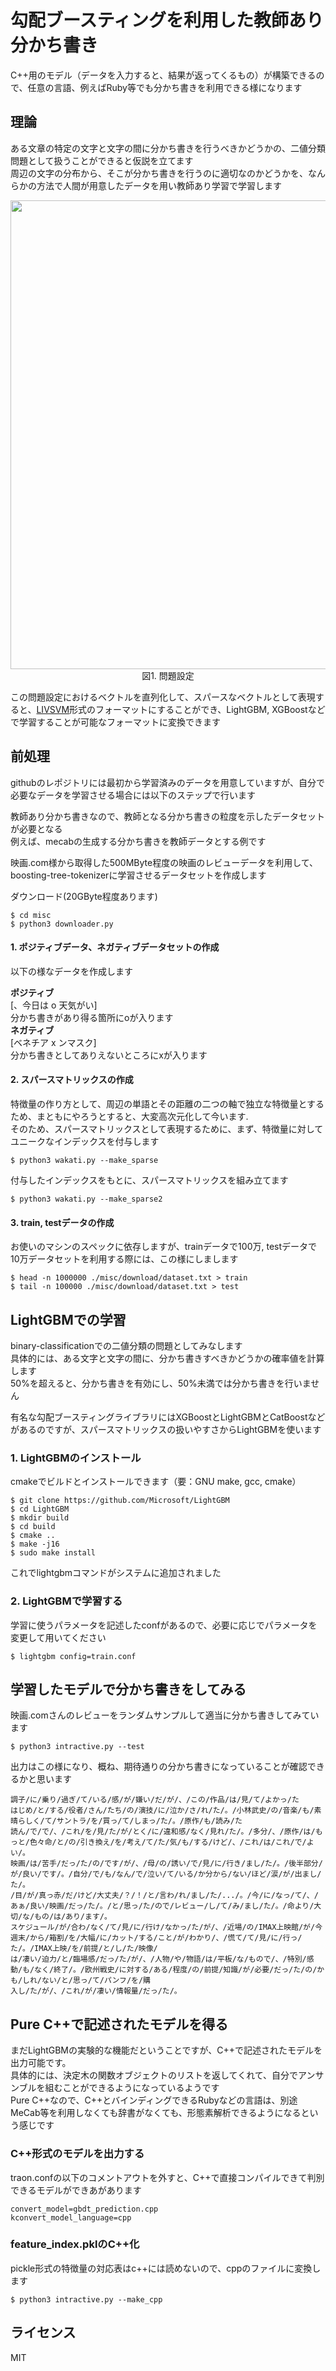 # 勾配ブースティングを利用した教師あり分かち書き

C++用のモデル（データを入力すると、結果が返ってくるもの）が構築できるので、任意の言語、例えばRuby等でも分かち書きを利用できる様になります  

## 理論 
ある文章の特定の文字と文字の間に分かち書きを行うべきかどうかの、二値分類問題として扱うことができると仮説を立てます  
周辺の文字の分布から、そこが分かち書きを行うのに適切なのかどうかを、なんらかの方法で人間が用意したデータを用い教師あり学習で学習します  
<div align="center">
  <img width="750px" src="https://user-images.githubusercontent.com/4949982/31882071-926d2d16-b820-11e7-810b-d40bd270cda7.png">
</div>
<div align="center"> 図1. 問題設定 </div>

この問題設定におけるベクトルを直列化して、スパースなベクトルとして表現すると、[LIVSVM](https://user-images.githubusercontent.com/4949982/31882071-926d2d16-b820-11e7-810b-d40bd270cda7.png)形式のフォーマットにすることができ、LightGBM, XGBoostなどで学習することが可能なフォーマットに変換できます  

## 前処理
githubのレポジトリには最初から学習済みのデータを用意していますが、自分で必要なデータを学習させる場合には以下のステップで行います  

教師あり分かち書きなので、教師となる分かち書きの粒度を示したデータセットが必要となる  
例えば、mecabの生成する分かち書きを教師データとする例です  

映画.com様から取得した500MByte程度の映画のレビューデータを利用して、boosting-tree-tokenizerに学習させるデータセットを作成します  

ダウンロード(20GByte程度あります)
```console
$ cd misc
$ python3 downloader.py 
```

#### 1. ポジティブデータ、ネガティブデータセットの作成

以下の様なデータを作成します  

**ポジティブ**  
\[、今日は o 天気がい\]  
分かち書きがあり得る箇所にoが入ります  
**ネガティブ**  
\[ベネチア x ンマスク\]  
分かち書きとしてありえないところにxが入ります  

#### 2. スパースマトリックスの作成
特徴量の作り方として、周辺の単語とその距離の二つの軸で独立な特徴量とするため、まともにやろうとすると、大変高次元化して今います.  
そのため、スパースマトリックスとして表現するために、まず、特徴量に対してユニークなインデックスを付与します  
```console
$ python3 wakati.py --make_sparse
```
付与したインデックスをもとに、スパースマトリックスを組み立てます  
```console
$ python3 wakati.py --make_sparse2 
```

#### 3. train, testデータの作成
お使いのマシンのスペックに依存しますが、trainデータで100万, testデータで10万データセットを利用する際には、この様にしまします  
```console
$ head -n 1000000 ./misc/download/dataset.txt > train
$ tail -n 100000 ./misc/download/dataset.txt > test
```

## LightGBMでの学習
binary-classificationでの二値分類の問題としてみなします  
具体的には、ある文字と文字の間に、分かち書きすべきかどうかの確率値を計算します  
50%を超えると、分かち書きを有効にし、50%未満では分かち書きを行いません  

有名な勾配ブースティングライブラリにはXGBoostとLightGBMとCatBoostなどがあるのですが、スパースマトリックスの扱いやすさからLightGBMを使います  

### 1. LightGBMのインストール  
cmakeでビルドとインストールできます（要：GNU make, gcc, cmake）
```console
$ git clone https://github.com/Microsoft/LightGBM
$ cd LightGBM
$ mkdir build
$ cd build
$ cmake ..
$ make -j16
$ sudo make install
```
これでlightgbmコマンドがシステムに追加されました  

### 2. LightGBMで学習する
学習に使うパラメータを記述したconfがあるので、必要に応じでパラメータを変更して用いてください  
```console
$ lightgbm config=train.conf
```

## 学習したモデルで分かち書きをしてみる  

映画.comさんのレビューをランダムサンプルして適当に分かち書きしてみています  
```console
$ python3 intractive.py --test
```
出力はこの様になり、概ね、期待通りの分かち書きになっていることが確認できるかと思います  
```console
調子/に/乗り/過ぎ/て/いる/感/が/嫌い/だ/が/、/この/作品/は/見/て/よかっ/た
はじめ/と/する/役者/さん/たち/の/演技/に/泣か/さ/れ/た/。/小林武史/の/音楽/も/素晴らしく/て/サントラ/を/買っ/て/しまっ/た/。/原作/も/読み/た
読ん/で/で/、/これ/を/見/た/が/とく/に/違和感/なく/見れ/た/。/多分/、/原作/は/もっと/色々命/と/の/引き換え/を/考え/て/た/気/も/する/けど/、/これ/は/これ/で/よい/。
映画/は/苦手/だっ/た/の/です/が/、/母/の/誘い/で/見/に/行き/まし/た/。/後半部分/が/良い/です/。/自分/で/も/なん/で/泣い/て/いる/か分から/ない/ほど/涙/が/出まし/た/。
/目/が/真っ赤/だ/けど/大丈夫/？/！/と/言わ/れ/まし/た/.../。/今/に/なっ/て/、/あぁ/良い/映画/だっ/た/。/と/思っ/た/ので/レビュー/し/て/み/まし/た/。/命より/大切/な/もの/は/あり/ます/。
スケジュール/が/合わ/なく/て/見/に/行け/なかっ/た/が/、/近場/の/IMAX上映館/が/今週末/から/箱割/を/大幅/に/カット/する/こと/が/わかり/、/慌て/て/見/に/行っ/た/。/IMAX上映/を/前提/と/し/た/映像/
は/凄い/迫力/と/臨場感/だっ/た/が/、/人物/や/物語/は/平板/な/もので/、/特別/感動/も/なく/終了/。/欧州戦史/に対する/ある/程度/の/前提/知識/が/必要/だっ/た/の/かも/しれ/ない/と/思っ/て/パンフ/を/購
入し/た/が/、/これ/が/凄い/情報量/だっ/た/。
```

## Pure C++で記述されたモデルを得る
まだLightGBMの実験的な機能だということですが、C++で記述されたモデルを出力可能です。  
具体的には、決定木の関数オブジェクトのリストを返してくれて、自分でアンサンブルを組むことができるようになっているようです  
Pure C++なので、C++とバインディングできるRubyなどの言語は、別途MeCab等を利用しなくても辞書がなくても、形態素解析できるようになるという感じです  

### C++形式のモデルを出力する
traon.confの以下のコメントアウトを外すと、C++で直接コンパイルできて判別できるモデルができあがあります  
```console
convert_model=gbdt_prediction.cpp
kconvert_model_language=cpp
```

### feature_index.pklのC++化
pickle形式の特徴量の対応表はc++には読めないので、cppのファイルに変換します  
```console
$ python3 intractive.py --make_cpp
```

## ライセンス　
MIT
